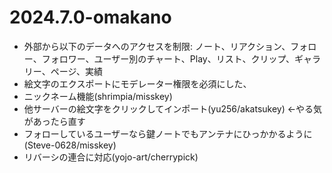 # 2024.7.0-omakano
- 外部から以下のデータへのアクセスを制限: ノート、リアクション、フォロー、フォロワー、ユーザー別のチャート、Play、リスト、クリップ、ギャラリー、ページ、実績
- 絵文字のエクスポートにモデレーター権限を必須にした、
- ニックネーム機能(shrimpia/misskey)
- 他サーバーの絵文字をクリックしてインポート(yu256/akatsukey) ←やる気があったら直す
- フォローしているユーザーなら鍵ノートでもアンテナにひっかかるように(Steve-0628/misskey)
- リバーシの連合に対応(yojo-art/cherrypick)
